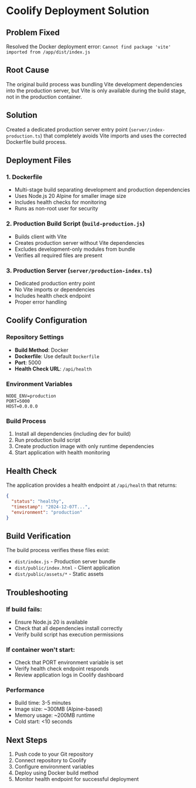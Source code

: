 # Coolify Deployment Solution

## Problem Fixed
Resolved the Docker deployment error: `Cannot find package 'vite' imported from /app/dist/index.js`

## Root Cause
The original build process was bundling Vite development dependencies into the production server, but Vite is only available during the build stage, not in the production container.

## Solution
Created a dedicated production server entry point (`server/index-production.ts`) that completely avoids Vite imports and uses the corrected Dockerfile build process.

## Deployment Files

### 1. Dockerfile
- Multi-stage build separating development and production dependencies
- Uses Node.js 20 Alpine for smaller image size
- Includes health checks for monitoring
- Runs as non-root user for security

### 2. Production Build Script (`build-production.js`)
- Builds client with Vite
- Creates production server without Vite dependencies
- Excludes development-only modules from bundle
- Verifies all required files are present

### 3. Production Server (`server/production-index.ts`)
- Dedicated production entry point
- No Vite imports or dependencies
- Includes health check endpoint
- Proper error handling

## Coolify Configuration

### Repository Settings
- **Build Method**: Docker
- **Dockerfile**: Use default `Dockerfile`
- **Port**: 5000
- **Health Check URL**: `/api/health`

### Environment Variables
```
NODE_ENV=production
PORT=5000
HOST=0.0.0.0
```

### Build Process
1. Install all dependencies (including dev for build)
2. Run production build script
3. Create production image with only runtime dependencies
4. Start application with health monitoring

## Health Check
The application provides a health endpoint at `/api/health` that returns:
```json
{
  "status": "healthy",
  "timestamp": "2024-12-07T...",
  "environment": "production"
}
```

## Build Verification
The build process verifies these files exist:
- `dist/index.js` - Production server bundle
- `dist/public/index.html` - Client application
- `dist/public/assets/*` - Static assets

## Troubleshooting

### If build fails:
- Ensure Node.js 20 is available
- Check that all dependencies install correctly
- Verify build script has execution permissions

### If container won't start:
- Check that PORT environment variable is set
- Verify health check endpoint responds
- Review application logs in Coolify dashboard

### Performance
- Build time: 3-5 minutes
- Image size: ~300MB (Alpine-based)
- Memory usage: ~200MB runtime
- Cold start: <10 seconds

## Next Steps
1. Push code to your Git repository
2. Connect repository to Coolify
3. Configure environment variables
4. Deploy using Docker build method
5. Monitor health endpoint for successful deployment